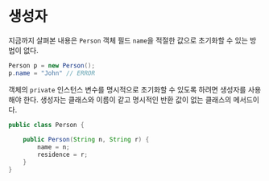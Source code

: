 # 생성자

지금까지 살펴본 내용은 `Person` 객체 필드 `name`을 적절한 값으로 초기화할 수 있는 방법이 없다. 

```java
Person p = new Person();
p.name = "John" // ERROR
```

객체의 `private` 인스턴스 변수를 명시적으로 초기화할 수 있도록 하려면 생성자를 사용해야 한다. 생성자는 클래스와 이름이 같고 명시적인 반환 값이 없는 클래스의 메서드이다. 

```java
public class Person {
    
    public Person(String n, String r) {
        name = n;
        residence = r;
    }
}
```


